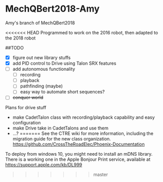 # MechQBert2018-Amy

Amy's branch of MechQBert2018

<<<<<<< HEAD
Programmed to work on the 2016 robot, then adapted to the 2018 robot

##TODO
* [x] figure out new library stuffs
* [x] add PID control to Drive using Talon SRX features
* [ ] add autonomous functionality
    - [ ] recording
    - [ ] playback
    - [ ] pathfinding (maybe)
    - [ ] easy way to automate short sequences?
* [ ] ~~conquer world~~

Plans for drive stuff
- make CadetTalon class with recording/playback capability and easy configuration
- make Drive take in CadetTalons and use them
- ...?
=======
See the CTRE wiki for more information, including the migration guide for the new class organization.
https://github.com/CrossTheRoadElec/Phoenix-Documentation

To deploy from windows 10, you might need to install an mDNS library.  There is a working one in the Apple Bonjour Print service, available at https://support.apple.com/kb/DL999
>>>>>>> master
